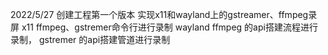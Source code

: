 2022/5/27 创建工程第一个版本
实现x11和wayland上的gstreamer、ffmpeg录屏
x11 ffmpeg、gstremer命令行进行录制
wayland ffmpeg 的api搭建流程进行录制， gstremer 的api搭建管道进行录制